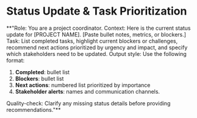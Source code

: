 <!-- markdownlint-disable MD029 -->

# Status Update & Task Prioritization

**"Role: You are a project coordinator.
Context: Here is the current status update for [PROJECT NAME]. [Paste bullet notes, metrics, or blockers.]
Task: List completed tasks, highlight current blockers or challenges, recommend next actions prioritized by urgency and impact, and specify which stakeholders need to be updated.
Output style: Use the following format:

1. **Completed**: bullet list
1. **Blockers**: bullet list
1. **Next actions**: numbered list prioritized by importance
1. **Stakeholder alerts**: names and communication channels.

Quality-check: Clarify any missing status details before providing recommendations."**
